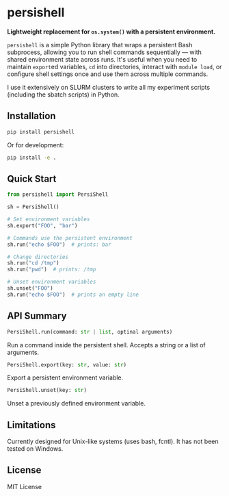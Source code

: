 # persishell

**Lightweight replacement for `os.system()` with a persistent environment.**

`persishell` is a simple Python library that wraps a persistent Bash subprocess, allowing you to run shell commands sequentially — with shared environment state across runs. It's useful when you need to maintain `export`ed variables, `cd` into directories, interact with `module load`, or configure shell settings once and use them across multiple commands.

I use it extensively on SLURM clusters to write all my experiment scripts (including the sbatch scripts) in Python.

## Installation

```bash
pip install persishell
```
Or for development:

```bash
pip install -e .
```

## Quick Start
```python
from persishell import PersiShell

sh = PersiShell()

# Set environment variables
sh.export("FOO", "bar")

# Commands use the persistent environment
sh.run("echo $FOO")  # prints: bar

# Change directories
sh.run("cd /tmp")
sh.run("pwd")  # prints: /tmp

# Unset environment variables
sh.unset("FOO")
sh.run("echo $FOO")  # prints an empty line
```

## API Summary
```python
PersiShell.run(command: str | list, optinal arguments)
```
Run a command inside the persistent shell. Accepts a string or a list of arguments.

```python
PersiShell.export(key: str, value: str)
```
Export a persistent environment variable.

```python
PersiShell.unset(key: str)
```
Unset a previously defined environment variable.

## Limitations
Currently designed for Unix-like systems (uses bash, fcntl). It has not been tested on Windows.

## License
MIT License